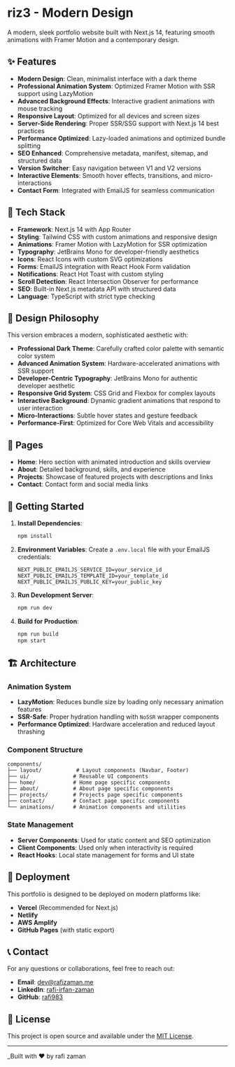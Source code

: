 # riz3 - Modern Design

A modern, sleek portfolio website built with Next.js 14, featuring smooth animations with Framer Motion and a contemporary design.

## ✨ Features

- **Modern Design**: Clean, minimalist interface with a dark theme
- **Professional Animation System**: Optimized Framer Motion with SSR support using LazyMotion
- **Advanced Background Effects**: Interactive gradient animations with mouse tracking
- **Responsive Layout**: Optimized for all devices and screen sizes
- **Server-Side Rendering**: Proper SSR/SSG support with Next.js 14 best practices
- **Performance Optimized**: Lazy-loaded animations and optimized bundle splitting
- **SEO Enhanced**: Comprehensive metadata, manifest, sitemap, and structured data
- **Version Switcher**: Easy navigation between V1 and V2 versions
- **Interactive Elements**: Smooth hover effects, transitions, and micro-interactions
- **Contact Form**: Integrated with EmailJS for seamless communication

## 🚀 Tech Stack

- **Framework**: Next.js 14 with App Router
- **Styling**: Tailwind CSS with custom animations and responsive design
- **Animations**: Framer Motion with LazyMotion for SSR optimization
- **Typography**: JetBrains Mono for developer-friendly aesthetics
- **Icons**: React Icons with custom SVG optimizations
- **Forms**: EmailJS integration with React Hook Form validation
- **Notifications**: React Hot Toast with custom styling
- **Scroll Detection**: React Intersection Observer for performance
- **SEO**: Built-in Next.js metadata API with structured data
- **Language**: TypeScript with strict type checking

## 🎨 Design Philosophy

This version embraces a modern, sophisticated aesthetic with:

- **Professional Dark Theme**: Carefully crafted color palette with semantic color system
- **Advanced Animation System**: Hardware-accelerated animations with SSR support
- **Developer-Centric Typography**: JetBrains Mono for authentic developer aesthetic
- **Responsive Grid System**: CSS Grid and Flexbox for complex layouts
- **Interactive Background**: Dynamic gradient animations that respond to user interaction
- **Micro-Interactions**: Subtle hover states and gesture feedback
- **Performance-First**: Optimized for Core Web Vitals and accessibility

## 📱 Pages

- **Home**: Hero section with animated introduction and skills overview
- **About**: Detailed background, skills, and experience
- **Projects**: Showcase of featured projects with descriptions and links
- **Contact**: Contact form and social media links

## 🔧 Getting Started

1. **Install Dependencies**:

   ```bash
   npm install
   ```

2. **Environment Variables**:
   Create a `.env.local` file with your EmailJS credentials:

   ```
   NEXT_PUBLIC_EMAILJS_SERVICE_ID=your_service_id
   NEXT_PUBLIC_EMAILJS_TEMPLATE_ID=your_template_id
   NEXT_PUBLIC_EMAILJS_PUBLIC_KEY=your_public_key
   ```

3. **Run Development Server**:

   ```bash
   npm run dev
   ```

4. **Build for Production**:
   ```bash
   npm run build
   npm start
   ```

## 🏗️ Architecture

### Animation System

- **LazyMotion**: Reduces bundle size by loading only necessary animation features
- **SSR-Safe**: Proper hydration handling with `NoSSR` wrapper components
- **Performance Optimized**: Hardware acceleration and reduced layout thrashing

### Component Structure

```
components/
├── layout/           # Layout components (Navbar, Footer)
├── ui/              # Reusable UI components
├── home/            # Home page specific components
├── about/           # About page specific components
├── projects/        # Projects page specific components
├── contact/         # Contact page specific components
└── animations/      # Animation components and utilities
```

### State Management

- **Server Components**: Used for static content and SEO optimization
- **Client Components**: Used only when interactivity is required
- **React Hooks**: Local state management for forms and UI state


## 🚀 Deployment

This portfolio is designed to be deployed on modern platforms like:

- **Vercel** (Recommended for Next.js)
- **Netlify**
- **AWS Amplify**
- **GitHub Pages** (with static export)

## 📞 Contact

For any questions or collaborations, feel free to reach out:

- **Email**: dev@rafizaman.me
- **LinkedIn**: [rafi-irfan-zaman](https://www.linkedin.com/in/rafi-irfan-zaman/)
- **GitHub**: [rafi983](https://github.com/rafi983)

## 📄 License

This project is open source and available under the [MIT License](LICENSE).

---

_Built with ❤️ by rafi zaman
